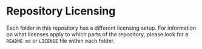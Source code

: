 # Repository Licensing

Each folder in this repository has a different licensing setup. For information on what licenses apply to which 
parts of the repository, please look for a `README.md` or `LICENSE` file within each folder.
